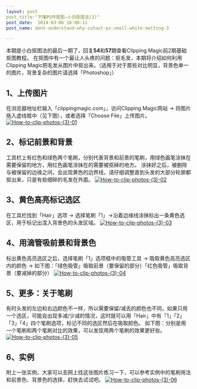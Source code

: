 ```yaml
---
layout: post
post_title:"不懂PS咋抠图—小白抠图法(3)"
post_date:  2014-03-06 18:08:11
post_name: dont-understand-why-cutout-ps-small-white-matting-3

---
```


本期是小白抠图法的最后一期了，回复**54**和**57**期查看Clipping Magic前2期基础抠图教程。 在抠图中有一个最让人头疼的问题：抠毛发，本期将介绍如何利用Clipping Magic把毛发从图片中抠出来。（适用于对于那些对比明显，背景色单一的图片，背景复杂的图片请选择「Photoshop」）

## 1、上传图片

在浏览器地址栏输入「clippingmagic.com」，访问Clipping Magic网站 -&gt; 将图片拖入虚线框中（见下图），或者选择「Choose File」上传图片。 [![How-to-clip-photos-(3)-01](http://7arnhx.com1.z0.glb.clouddn.com/wp-content/uploads/2014/03/How-to-clip-photos-3-01.jpg)](http://7arnhx.com1.z0.glb.clouddn.com/wp-content/uploads/2014/03/How-to-clip-photos-3-01.jpg)

## 2、标记前景和背景

工具栏上有红色和绿色两个笔刷，分别代表背景和前景的笔刷，用绿色画笔涂抹在需要保留的地方，用红色画笔涂抹在的需要被抠掉的地方。 涂抹好之后，被删除与被保留的边缘之间，会出现黄色的边界线，请仔细调整直到头发的大部分轮廓都抠出来，只是有些细碎的毛发在外面。 [![How-to-clip-photos-(3)-02](http://7arnhx.com1.z0.glb.clouddn.com/wp-content/uploads/2014/03/How-to-clip-photos-3-02.jpg)](http://7arnhx.com1.z0.glb.clouddn.com/wp-content/uploads/2014/03/How-to-clip-photos-3-02.jpg)

## 3、黄色高亮标记选区

在工具栏找到「Hair」选项 -&gt; 选择笔刷「1」-&gt;沿着边缘线涂抹标出一条黄色选区，用于标记出混入背景色的头发区域。 [![How-to-clip-photos-(3)-03](http://7arnhx.com1.z0.glb.clouddn.com/wp-content/uploads/2014/03/How-to-clip-photos-3-03.jpg)](http://7arnhx.com1.z0.glb.clouddn.com/wp-content/uploads/2014/03/How-to-clip-photos-3-03.jpg)

## 4、用滴管吸前景和背景色

标出黄色高亮选区之后，选择笔刷「1」选项框中的吸管工具 -&gt; 吸取黄色高亮选区内的颜色 -&gt; 如下图：「绿色吸管」吸取前景（要保留的部分）「红色吸管」吸取背景（要减掉的部分） [![How-to-clip-photos-(3)-04](http://7arnhx.com1.z0.glb.clouddn.com/wp-content/uploads/2014/03/How-to-clip-photos-3-04.jpg)](http://7arnhx.com1.z0.glb.clouddn.com/wp-content/uploads/2014/03/How-to-clip-photos-3-04.jpg)

## 5、更多：关于笔刷

有时头发的左边和右边颜色不一样，所以需要保留/减去的颜色也不同，如果只用一个选区，可能会出现多减/少减的情况，这时就可以用「Hair」中有「1」「2」「3」「4」四个笔刷选项，标记不同的选区然后在吸取颜色。 如下图：分别是用一个笔刷和两个笔刷对比的效果，可以发现用两个笔刷的效果更好些。 [![How-to-clip-photos-(3)-05](http://7arnhx.com1.z0.glb.clouddn.com/wp-content/uploads/2014/03/How-to-clip-photos-3-05.jpg)](http://7arnhx.com1.z0.glb.clouddn.com/wp-content/uploads/2014/03/How-to-clip-photos-3-05.jpg)

## 6、实例

附上一张实例，大家可以去网上找这张图片练习一下，可以参考实例中的笔刷用法和前景色、背景色的选择，赶快去试试吧。 [![How-to-clip-photos-(3)-06](http://7arnhx.com1.z0.glb.clouddn.com/wp-content/uploads/2014/03/How-to-clip-photos-3-06.jpg)](http://7arnhx.com1.z0.glb.clouddn.com/wp-content/uploads/2014/03/How-to-clip-photos-3-06.jpg)